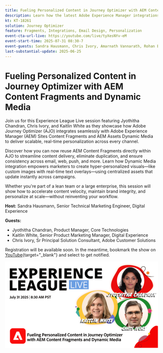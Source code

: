 ```yaml
---
title: Fueling Personalized Content in Journey Optimizer with AEM Content Fragments and Dynamic Media
description: Learn how the latest Adobe Experience Manager integrations in Adobe Journey Optimizer can help make content delivery more efficient and effective
kt: KT-18261
solution: Journey Optimizer
feature: Fragments, Integrations, Email Design, Personalization
event-cta-url-live: https://youtube.com/live/tyXesNYv-eM
event-start-time: 2025-07-31 08:30-7
event-guests: Sandra Hausmann, Chris Ivory, Amarnath Vannarath, Rohan Bhatt
last-substantial-update: 2025-06-25
---
```


# Fueling Personalized Content in Journey Optimizer with AEM Content Fragments and Dynamic Media

Join us for this Experience League Live session featuring Jyothitha Chandran, Chris Ivory, and Kaitlin White as they showcase how Adobe Journey Optimizer (AJO) integrates seamlessly with Adobe Experience Manager (AEM) Sites Content Fragments and AEM Assets Dynamic Media to deliver scalable, real-time personalization across every channel.   

Discover how you can now reuse AEM Content Fragments directly within AJO to streamline content delivery, eliminate duplication, and ensure consistency across email, web, push, and more. Learn how Dynamic Media integration empowers marketers to create hyper-personalized visuals—like custom images with real-time text overlays—using centralized assets that update instantly across campaigns.   

Whether you're part of a lean team or a large enterprise, this session will show how to accelerate content velocity, maintain brand integrity, and personalize at scale—without reinventing your workflow.

**Host:**
Sandra Hausmann, Senior Technical Marketing Engineer, Digital Experience

**Guests:** 

* Jyothitha Chandran, Product Manager, Core Technologies
* Kaitlin White, Senior Product Marketing Manager, Digital Experience
* Chris Ivory, Sr Principal Solution Consultant,  Adobe Customer Solutions

Registration will be available soon. In the meantime, bookmark the show on [YouTube](https://www.youtube.com/live/VUysRFpD40Q){target="_blank"} and select to get notified.

[![Web Banner](/help/experience-league-live/episodes/assets/WebBanner-31July2025.png)](https://www.youtube.com/live/VUysRFpD40Q)
